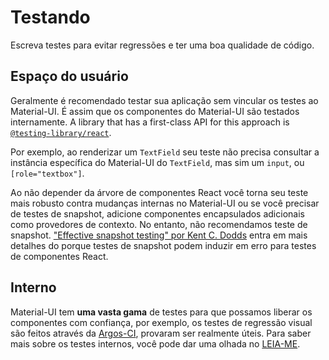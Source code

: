 # Testando

<p class="description">Escreva testes para evitar regressões e ter uma boa qualidade de código.</p>

## Espaço do usuário

Geralmente é recomendado testar sua aplicação sem vincular os testes ao Material-UI. É assim que os componentes do Material-UI são testados internamente. A library that has a first-class API for this approach is [`@testing-library/react`](https://testing-library.com/docs/react-testing-library/intro/).

Por exemplo, ao renderizar um `TextField` seu teste não precisa consultar a instância específica do Material-UI do `TextField`, mas sim um `input`, ou `[role="textbox"]`.

Ao não depender da árvore de componentes React você torna seu teste mais robusto contra mudanças internas no Material-UI ou se você precisar de testes de snapshot, adicione componentes encapsulados adicionais como provedores de contexto. No entanto, não recomendamos teste de snapshot. ["Effective snapshot testing" por Kent C. Dodds](https://kentcdodds.com/blog/effective-snapshot-testing) entra em mais detalhes do porque testes de snapshot podem induzir em erro para testes de componentes React.

## Interno

Material-UI tem **uma vasta gama** de testes para que possamos liberar os componentes com confiança, por exemplo, os testes de regressão visual são feitos através da [Argos-CI](https://www.argos-ci.com/mui-org/material-ui), provaram ser realmente úteis. Para saber mais sobre os testes internos, você pode dar uma olhada no [LEIA-ME](https://github.com/mui-org/material-ui/blob/HEAD/test/README.md).
